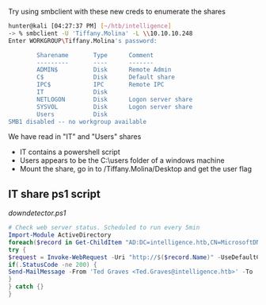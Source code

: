 Try using smbclient with these new creds to enumerate the shares

```bash
hunter@kali [04:27:37 PM] [~/htb/intelligence] 
-> % smbclient -U 'Tiffany.Molina' -L \\10.10.10.248
Enter WORKGROUP\Tiffany.Molina's password: 

        Sharename       Type      Comment
        ---------       ----      -------
        ADMIN$          Disk      Remote Admin
        C$              Disk      Default share
        IPC$            IPC       Remote IPC
        IT              Disk      
        NETLOGON        Disk      Logon server share 
        SYSVOL          Disk      Logon server share 
        Users           Disk      
SMB1 disabled -- no workgroup available
```
We have read in "IT" and "Users" shares
* IT contains a powershell script
* Users appears to be the C:\users folder of a windows machine
* Mount the share, go in to /Tiffany.Molina/Desktop and get the user flag

## IT share ps1 script
*downdetector.ps1*
```powershell
# Check web server status. Scheduled to run every 5min
Import-Module ActiveDirectory 
foreach($record in Get-ChildItem "AD:DC=intelligence.htb,CN=MicrosoftDNS,DC=DomainDnsZones,DC=intelligence,DC=htb" | Where-Object Name -like "web*")  {
try {
$request = Invoke-WebRequest -Uri "http://$($record.Name)" -UseDefaultCredentials
if(.StatusCode -ne 200) {
Send-MailMessage -From 'Ted Graves <Ted.Graves@intelligence.htb>' -To 'Ted Graves <Ted.Graves@intelligence.htb>' -Subject "Host: $($record.Name) is down"
}
} catch {}
}
```
